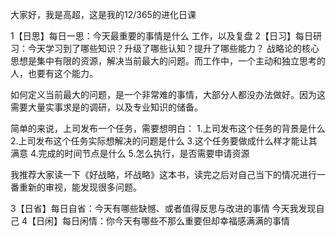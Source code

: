 大家好，我是高超，这是我的12/365的进化日课

1【日思】每日一思：今天最重要的事情是什么
工作，以及复盘
2【日习】每日研习：今天学习到了哪些知识？升级了哪些认知？提升了哪些能力？
战略论的核心思想是集中有限的资源，解决当前最大的问题。而工作中，一个主动和独立思考的人，也要有这个能力。

如何定义当前最大的问题，是一个非常难的事情，大部分人都没办法做好。因为这需要大量实事求是的调研，以及专业知识的储备。

简单的来说，上司发布一个任务，需要想明白：
1.上司发布这个任务的背景是什么
2.上司发布这个任务实际想解决的问题是什么
3.这个任务要做成什么样才能让其满意
4.完成的时间节点是什么
5.怎么执行，是否需要申请资源

我推荐大家读一下《好战略，坏战略》这本书，读完之后对自己当下的情况进行一番重新的审视，能发现很多问题。

3【日省】每日自省：今天有哪些缺憾、或者值得反思与改进的事情
今天我发现自己 
4【日闲】每日闲情：你今天有哪些不那么重要但却幸福感满满的事情